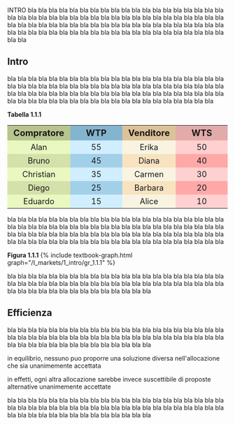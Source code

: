 

INTRO bla bla bla bla bla bla bla bla bla bla bla bla bla bla bla bla bla bla bla bla bla bla bla bla bla bla bla bla 
bla bla bla bla bla bla bla bla bla bla bla bla bla bla bla bla bla bla bla bla bla bla bla bla bla bla bla bla
bla bla bla bla bla bla bla bla bla bla bla bla bla bla bla bla bla bla bla bla bla bla bla bla bla bla bla bla



<h2 id="SUBSEC_bbbb-it">Intro</h2>
bla bla bla bla bla bla bla bla bla bla bla bla bla bla bla bla bla bla bla bla bla bla bla bla bla bla bla bla 
bla bla bla bla bla bla bla bla bla bla bla bla bla bla bla bla bla bla bla bla bla bla bla bla bla bla bla bla
bla bla bla bla bla bla bla bla bla bla bla bla bla bla bla bla bla bla bla bla bla bla bla bla bla bla bla


<a id="tab_1.1.1"><strong>Tabella 1.1.1</strong></a>
<!---light blue = #d0eeff --->
<!---darker blue = #a2d0e9 --->
<!---light red = #ffa8a8 --->
<!---darker red = #ffd0d0 --->
<!---buyer darker color = #d5e1aa --->
<!---buyer light color = #e8f8c0 --->
<!---seller darker color = #f8e3c0 --->
<!---seller light color = #f8f4e1 --->
<style>
  .alf th,
  .alf td { padding: 5px; text-align: center; font-size: 18px;}
  .alf th { padding: 5px;  font-size: 20px; }
  .alf th:nth-child(1){ background-color: #B8C48E; }
  .alf th:nth-child(2){ background-color: #84B5CF; }
  .alf th:nth-child(3){ background-color: #DCC298; }
  .alf th:nth-child(4){ background-color: #e3aaaa; }

  .alf tr:nth-child(2n+1) td:nth-child(1){background: #d5e1aa;} 
  .alf tr:nth-child(2n+2) td:nth-child(1){background: #e8f8c0;} 

  .alf tr:nth-child(2n+1) td:nth-child(3){background: #f8e3c0;} 
  .alf tr:nth-child(2n+2) td:nth-child(3){background: #f8f4e1;} 

  .alf tr:nth-child(2n+1) td:nth-child(2){background: #a2d0e9;} 
  .alf tr:nth-child(2n+2) td:nth-child(2){background: #d0eeff;} 

  .alf tr:nth-child(2n+1) td:nth-child(4){background: #ffa8a8;} 
  .alf tr:nth-child(2n+2) td:nth-child(4){background: #ffd0d0;} 

</style>
  <table class="alf">
    <tr>
      <th style="width:20%"> Compratore </th>
      <th style="width:20%"> WTP </th>
      <th style="width:20%"> Venditore </th>
      <th style="width:20%"> WTS </th>
    </tr>
    <tr> <td>Alan</td> <td>55</td> <td>Erika</td> <td>	50</td> </tr>
    <tr> <td>Bruno</td> <td>45</td> <td>Diana</td> <td>40</td> </tr>
    <tr> <td>Christian</td> <td>35</td> <td>Carmen</td> <td>30</td> </tr>
    <tr> <td>Diego</td> <td>25</td> <td>Barbara</td> <td>20</td> </tr>
    <tr> <td>Eduardo</td> <td>15</td> <td>Alice</td> <td>10</td> </tr>
  </table>


bla bla bla bla bla bla bla bla bla bla bla bla bla bla bla bla bla bla bla bla bla bla bla bla bla bla bla bla 
bla bla bla bla bla bla bla bla bla bla bla bla bla bla bla bla bla bla bla bla bla bla bla bla bla bla bla bla 
bla bla bla bla bla bla bla bla bla bla bla bla bla bla bla bla bla bla bla bla bla bla bla bla bla bla bla bla

<a id="gr_1.1.1"><strong>Figura 1.1.1</strong></a>
{% include textbook-graph.html graph="/I_markets/1_intro/gr_1.1.1" %}

bla bla bla bla bla bla bla bla bla bla bla bla bla bla bla bla bla bla bla bla bla bla bla bla bla bla bla bla 
bla bla bla bla bla bla bla bla bla bla bla bla bla bla bla bla bla bla bla bla bla bla bla bla bla bla bla bla

<h2 id="SUBSEC_pareto-it">Efficienza</h2>
bla bla bla bla bla bla bla bla bla bla bla bla bla bla bla bla bla bla bla bla bla bla bla bla bla bla bla bla 
bla bla bla bla bla bla bla bla bla bla bla bla bla bla bla bla bla bla bla bla bla bla bla bla bla bla bla bla

in equilibrio, nessuno puo proporre una soluzione diversa nell'allocazione che sia unanimemente accettata

in effetti, ogni altra allocazione sarebbe invece suscettibile di proposte alternative unanimemente accettate 

bla bla bla bla bla bla bla bla bla bla bla bla bla bla bla bla bla bla bla bla bla bla bla bla bla bla bla bla 
bla bla bla bla bla bla bla bla bla bla bla bla bla bla bla bla bla bla bla bla bla bla bla bla bla bla bla bla 














